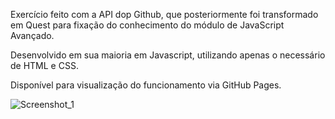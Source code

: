 Exercício feito com a API dop Github, que posteriormente foi transformado em Quest para fixação do conhecimento do módulo de JavaScript Avançado.

Desenvolvido em sua maioria em Javascript, utilizando apenas o necessário de HTML e CSS.

Disponível para visualização do funcionamento via GitHub Pages.

![Screenshot_1](https://github.com/tonyrossett/github-api-fetch/assets/129084739/db0404fe-5e37-4df8-b669-28f5bcf5b1d1)
